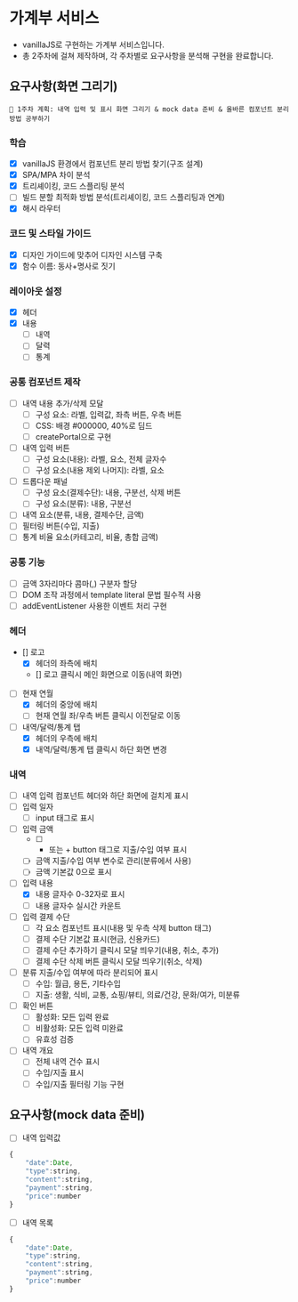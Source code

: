 # 가계부 서비스

- vanillaJS로 구현하는 가계부 서비스입니다.
- 총 2주차에 걸쳐 제작하며, 각 주차별로 요구사항을 분석해 구현을 완료합니다.

## 요구사항(화면 그리기)

```
📌 1주차 계획: 내역 입력 및 표시 화면 그리기 & mock data 준비 & 올바른 컴포넌트 분리 방법 공부하기
```

### 학습

- [x] vanillaJS 환경에서 컴포넌트 분리 방법 찾기(구조 설계)
- [x] SPA/MPA 차이 분석
- [x] 트리셰이킹, 코드 스플리팅 분석
- [ ] 빌드 분할 최적화 방법 분석(트리셰이킹, 코드 스플리팅과 연계)
- [x] 해시 라우터

### 코드 및 스타일 가이드

- [x] 디자인 가이드에 맞추어 디자인 시스템 구축
- [x] 함수 이름: 동사+명사로 짓기

### 레이아웃 설정

- [x] 헤더
- [x] 내용
  - [ ] 내역
  - [ ] 달력
  - [ ] 통계

### 공통 컴포넌트 제작

- [ ] 내역 내용 추가/삭제 모달
  - [ ] 구성 요소: 라벨, 입력값, 좌측 버튼, 우측 버튼
  - [ ] CSS: 배경 #000000, 40%로 딤드
  - [ ] createPortal으로 구현
- [ ] 내역 입력 버튼
  - [ ] 구성 요소(내용): 라벨, 요소, 전체 글자수
  - [ ] 구성 요소(내용 제외 나머지): 라벨, 요소
- [ ] 드롭다운 패널
  - [ ] 구성 요소(결제수단): 내용, 구분선, 삭제 버튼
  - [ ] 구성 요소(분류): 내용, 구분선
- [ ] 내역 요소(분류, 내용, 결제수단, 금액)
- [ ] 필터링 버튼(수입, 지출)
- [ ] 통계 비율 요소(카테고리, 비율, 총합 금액)

### 공통 기능

- [ ] 금액 3자리마다 콤마(,) 구분자 할당
- [ ] DOM 조작 과정에서 template literal 문법 필수적 사용
- [ ] addEventListener 사용한 이벤트 처리 구현

### 헤더

- [] 로고
  - [x] 헤더의 좌측에 배치
  - [] 로고 클릭시 메인 화면으로 이동(내역 화면)
- [ ] 현재 연월
  - [x] 헤더의 중앙에 배치
  - [ ] 현재 연월 좌/우측 버튼 클릭시 이전달로 이동
- [ ] 내역/달력/통계 탭
  - [x] 헤더의 우측에 배치
  - [x] 내역/달력/통계 탭 클릭시 하단 화면 변경

### 내역

- [ ] 내역 입력 컴포넌트 헤더와 하단 화면에 걸치게 표시
- [ ] 입력 일자
  - [ ] input 태그로 표시
- [ ] 입력 금액
  - [ ] - 또는 + button 태그로 지출/수입 여부 표시
  - [ ] 금액 지출/수입 여부 변수로 관리(분류에서 사용)
  - [ ] 금액 기본값 0으로 표시
- [ ] 입력 내용
  - [x] 내용 글자수 0-32자로 표시
  - [ ] 내용 글자수 실시간 카운트
- [ ] 입력 결제 수단
  - [ ] 각 요소 컴포넌트 표시(내용 및 우측 삭제 button 태그)
  - [ ] 결제 수단 기본값 표시(현금, 신용카드)
  - [ ] 결제 수단 추가하기 클릭시 모달 띄우기(내용, 취소, 추가)
  - [ ] 결제 수단 삭제 버튼 클릭시 모달 띄우기(취소, 삭제)
- [ ] 분류 지출/수입 여부에 따라 분리되어 표시
  - [ ] 수입: 월급, 용돈, 기타수입
  - [ ] 지출: 생활, 식비, 교통, 쇼핑/뷰티, 의료/건강, 문화/여가, 미분류
- [ ] 확인 버튼
  - [ ] 활성화: 모든 입력 완료
  - [ ] 비활성화: 모든 입력 미완료
  - [ ] 유효성 검증
- [ ] 내역 개요
  - [ ] 전체 내역 건수 표시
  - [ ] 수입/지출 표시
  - [ ] 수입/지출 필터링 기능 구현

## 요구사항(mock data 준비)

- [ ] 내역 입력값

```js
{
	"date":Date,
	"type":string,
	"content":string,
	"payment":string,
	"price":number
}
```

- [ ] 내역 목록

```js
{
	"date":Date,
	"type":string,
	"content":string,
	"payment":string,
	"price":number
}
```
